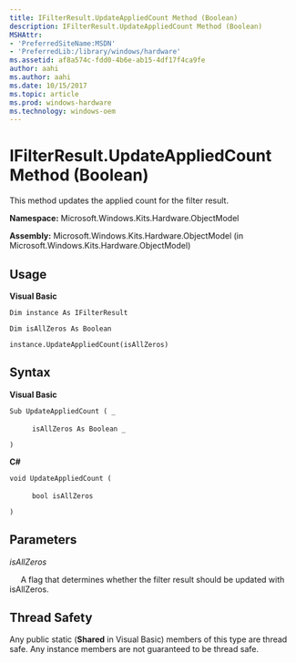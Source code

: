 ```yaml
---
title: IFilterResult.UpdateAppliedCount Method (Boolean)
description: IFilterResult.UpdateAppliedCount Method (Boolean)
MSHAttr:
- 'PreferredSiteName:MSDN'
- 'PreferredLib:/library/windows/hardware'
ms.assetid: af8a574c-fdd0-4b6e-ab15-4df17f4ca9fe
author: aahi
ms.author: aahi
ms.date: 10/15/2017
ms.topic: article
ms.prod: windows-hardware
ms.technology: windows-oem
---
```


# IFilterResult.UpdateAppliedCount Method (Boolean)


This method updates the applied count for the filter result.

**Namespace:** Microsoft.Windows.Kits.Hardware.ObjectModel

**Assembly:** Microsoft.Windows.Kits.Hardware.ObjectModel (in Microsoft.Windows.Kits.Hardware.ObjectModel)

## <span id="Usage"></span><span id="usage"></span><span id="USAGE"></span>Usage


**Visual Basic**

`Dim instance As IFilterResult`

`Dim isAllZeros As Boolean`

`instance.UpdateAppliedCount(isAllZeros)`

## <span id="Syntax"></span><span id="syntax"></span><span id="SYNTAX"></span>Syntax


**Visual Basic**

`Sub UpdateAppliedCount ( _`

          `isAllZeros As Boolean _`

`)`

**C#**

`void UpdateAppliedCount (`

          `bool isAllZeros`

`)`

## <span id="Parameters"></span><span id="parameters"></span><span id="PARAMETERS"></span>Parameters


*isAllZeros*

     A flag that determines whether the filter result should be updated with isAllZeros.

## <span id="Thread_Safety"></span><span id="thread_safety"></span><span id="THREAD_SAFETY"></span>Thread Safety


Any public static (**Shared** in Visual Basic) members of this type are thread safe. Any instance members are not guaranteed to be thread safe.

 

 






